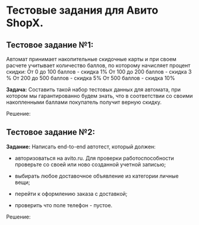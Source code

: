 # Тестовые задания для Авито ShopX.

## Тестовое задание №1:

Автомат принимает накопительные скидочные карты и при своем расчете учитывает количество баллов, по которому начисляет процент скидки: От 0 до 100 баллов - скидка 1% От 100 до 200 баллов - скидка 3 % От 200 до 500 баллов - скидка 5% От 500 баллов - скидка 10%

**Задача:** Составить такой набор тестовых данных для автомата, при котором мы гарантированно будем знать, что в соответствии со своими накопленными баллами покупатель получит верную скидку.

Решение:


## Тестовое задание №2:

**Задание:** Написать end-to-end автотест, который должен:

 - авторизоваться на avito.ru. Для проверки работоспособности проверьте
   со своей или ново созданной учетной записью;
   
 - выбирать любое доставочное объявление из категории личные вещи;

 - перейти к оформлению заказа с доставкой;
 
 - проверить что поле телефон - пустое.

 Решение: